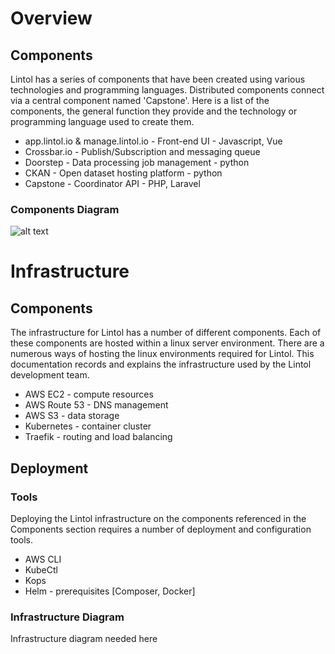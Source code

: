 # Overview

## Components

Lintol has a series of components that have been created using various technologies and programming languages. Distributed components connect via a central component named 'Capstone'. Here is a list of the components, the general function they provide and the technology or programming language used to create them.

* app.lintol.io & manage.lintol.io - Front-end UI - Javascript, Vue
* Crossbar.io - Publish/Subscription and messaging queue
* Doorstep - Data processing job management - python
* CKAN - Open dataset hosting platform - python
* Capstone - Coordinator API - PHP, Laravel

### Components Diagram
![alt text](dd.png "Data Diagram")

# Infrastructure

## Components
The infrastructure for Lintol has a number of different components. Each of these components are hosted within a linux server environment. There are a numerous ways of hosting the linux environments required for Lintol. This documentation records and explains the infrastructure used by the Lintol development team.

* AWS EC2 - compute resources
* AWS Route 53 - DNS management
* AWS S3 - data storage
* Kubernetes - container cluster
* Traefik - routing and load balancing

## Deployment

### Tools
Deploying the Lintol infrastructure on the components referenced in the Components section requires a number of deployment and configuration tools.

* AWS CLI
* KubeCtl
* Kops
* Helm - prerequisites [Composer, Docker]

####

### Infrastructure Diagram
<aside class="notice"> Infrastructure diagram needed here </aside>
